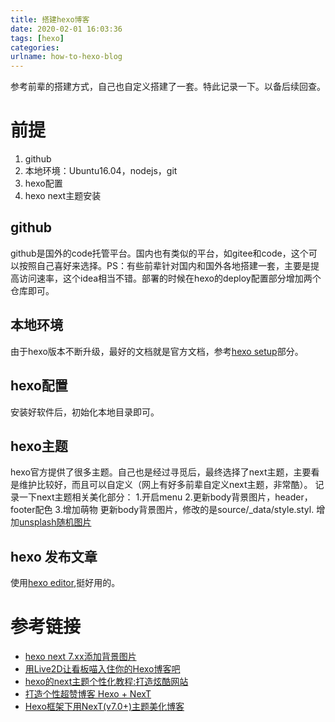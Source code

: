 ```yaml
---
title: 搭建hexo博客
date: 2020-02-01 16:03:36
tags: [hexo]
categories:
urlname: how-to-hexo-blog
---
```


参考前辈的搭建方式，自己也自定义搭建了一套。特此记录一下。以备后续回查。

# 前提
1. github
2. 本地环境：Ubuntu16.04，nodejs，git
3. hexo配置
4. hexo next主题安装

<!--more-->

## github
github是国外的code托管平台。国内也有类似的平台，如gitee和code，这个可以按照自己喜好来选择。PS：有些前辈针对国内和国外各地搭建一套，主要是提高访问速率，这个idea相当不错。部署的时候在hexo的deploy配置部分增加两个仓库即可。

## 本地环境
由于hexo版本不断升级，最好的文档就是官方文档，参考[hexo setup](https://hexo.io/zh-cn/docs/)部分。

## hexo配置
安装好软件后，初始化本地目录即可。

## hexo主题
hexo官方提供了很多主题。自己也是经过寻觅后，最终选择了next主题，主要看是维护比较好，而且可以自定义（网上有好多前辈自定义next主题，非常酷）。
记录一下next主题相关美化部分：
1.开启menu
2.更新body背景图片，header，footer配色
3.增加萌物
更新body背景图片，修改的是source/_data/style.styl.
增加[unsplash随机图片](https://source.unsplash.com)

## hexo 发布文章
使用[hexo editor](https://github.com/zhuzhuyule/HexoEditor),挺好用的。


# 参考链接
- [hexo next 7.xx添加背景图片](https://bufsnake.github.io/hexo-next-7-xx%E6%B7%BB%E5%8A%A0%E8%83%8C%E6%99%AF%E5%9B%BE%E7%89%87.html)
- [用Live2D让看板喵入住你的Hexo博客吧](https://11.tt/posts/2018/how-to-play-with-live2d-on-hexo/)
- [hexo的next主题个性化教程:打造炫酷网站](http://shenzekun.cn/hexo%E7%9A%84next%E4%B8%BB%E9%A2%98%E4%B8%AA%E6%80%A7%E5%8C%96%E9%85%8D%E7%BD%AE%E6%95%99%E7%A8%8B.html)
- [打造个性超赞博客 Hexo + NexT](https://io-oi.me/tech/hexo-next-optimization/#%E9%87%8D%E8%A6%81%E7%9A%84%E5%AE%9A%E4%B9%89)
- [Hexo框架下用NexT(v7.0+)主题美化博客](https://blog.csdn.net/weixin_39345384/article/details/80785373)